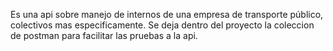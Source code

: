 Es una api sobre manejo de internos de una empresa de transporte público, colectivos mas especificamente.
Se deja dentro del proyecto la coleccion de postman para facilitar las pruebas a la api.
